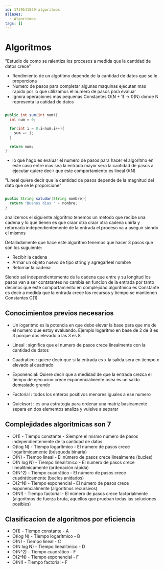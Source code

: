 ```yaml
---
id: 1739541529-algoritmos
aliases:
  - Algoritmos
tags: []
---
```


# Algoritmos

"Estudio de como se ralentiza los procesos a medida que la cantidad de datos crece"

- Rendimiento de un algotitmo depende de la cantidad de datos que se le proporciona
- Numero de pasos para completar algunas maquinas ejecutan mas rapido por lo que utilizamos el numero de pasos para evaluar
- Ignora operaciones mas pequenas Constantes O(N + 1) -> 0(N) donde N representa la catidad de datos

```java

public int sum(int num){
  int num = 0;

  for(int i = 0;i<num;i++){
    sum =+ i;
  }

  return num;
}
```

- lo que hago es evaluar el numero de pasos para hacer el algoritmo en este caso entre mas sea la entrada mayor sera la cantidad de pasos a ejecutar quiere decir que este comportamiento es lineal 0(N)

"Lineal quiere decir que la cantidad de pasos depende de la magnitud del dato que se le proporcione"

```java

public String saludar(String nombre){
  return "Buenos dias " + nombre;
}

```

analizemos el siguiente algoritmo tenemos un metodo que recibe una cadena y lo que tienen es que craar otra craar
otra cadena unirla y retornarla independientemente de la entrada el proceso va a aseguir siendo el mismos

Detalladamente que hace este algoritmo tenemos que hacer 3 pasos que son los suguiente:

- Recibir la cadena
- Armar un objeto nuevo de tipo string y agregarleel nombre
- Retornar la cadena

Siendo asi independientemente de la cadena que entre y su longitud los pasos van a ser contatantes no cambia en funcion de la entrada por tanto decimos que este comportamiento en complejidad algoritmica es Constante es decir a medida que la entrada crece
los recursos y tiempo se mantienen Constantes O(1)

## Conocimientos previos necesarios

- Un logaritmo es la potencia en que debo elevar la base para que me de el numero que estoy evaluando.
  Ejemplo logaritmo en base de 2 de 8 es 3 porque dos elevado a las 3 es 8

- Lineal : significa que el numero de pasos crece linealmente con la cantidad de datos

- Cuadratico : quiere decir que si la entrada es x la salida sera en tiempo x elevado al cuadrado

- Exponencial: Quiere decir que a medidad de que la entrada crezca el tiempo de ejecucion crece exponencialmente osea es un saldo demasiado grande

- Factorial : todos los enteros positivos menores iguales a ese numero

- Quicksort : es una estrategia para ordenar una matriz basicamente separa en dos elementos analiza y vuielve a separar

## Complejidades algoritmicas son 7

- O(1) - Tiempo constante - Siempre el mismo número de pasos independientemente de la cantidad de datos
- O(log N) - Tiempo logarítmico - El número de pasos crece logarítmicamente (búsqueda binaria)
- O(N) - Tiempo lineal - El número de pasos crece linealmente (bucles)
- O(N log N) - Tiempo linealítmico - El número de pasos crece linealítmicamente (ordenación rápida)
- O(N^2) - Tiempo cuadrático - El número de pasos crece cuadráticamente (bucles anidados)
- O(2^N) - Tiempo exponencial - El número de pasos crece exponencialmente (algoritmos recursivos)
- O(N!) - Tiempo factorial - El número de pasos crece factorialmente (algoritmos de fuerza bruta, aquellos que prueban todas las soluciones posibles)

## Clasificacion de algoritmos por eficiencia

- O(1) - Tiempo constante - A
- O(log N) - Tiempo logarítmico - B
- O(N) - Tiempo lineal - C
- O(N log N) - Tiempo linealítmico - D
- O(N^2) - Tiempo cuadrático - F
- O(2^N) - Tiempo exponencial - F
- O(N!) - Tiempo factorial - F
